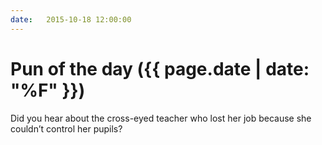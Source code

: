 ```yaml
---
date:   2015-10-18 12:00:00
---
```


# Pun of the day ({{ page.date | date: "%F" }})

Did you hear about the cross-eyed teacher who lost her job because she couldn’t control her pupils?

